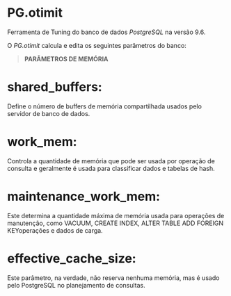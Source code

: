 # PG.otimit
Ferramenta de Tuning do banco de dados *PostgreSQL* na versão 9.6. 

O *PG.otimit* calcula e edita os seguintes parâmetros do banco: 

> **PARÂMETROS DE MEMÓRIA**

# shared_buffers: 
Define o número de buffers de memória compartilhada usados ​​pelo servidor de banco de dados.

# work_mem: 
Controla a quantidade de memória que pode ser usada por operação de consulta e geralmente é usada para classificar dados e tabelas de hash.

# maintenance_work_mem: 
Este determina a quantidade máxima de memória usada para operações de manutenção, como VACUUM, CREATE INDEX, ALTER TABLE ADD FOREIGN KEYoperações e dados de carga.

# effective_cache_size: 
Este parâmetro, na verdade, não reserva nenhuma memória, mas é usado pelo PostgreSQL no planejamento de consultas. 
